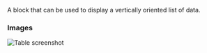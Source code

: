 A block that can be used to display a vertically oriented list of data.

### Images

![Table screenshot](https://gitlab.com/appsemble/appsemble/-/raw/0.15.4/docs/images/list.png)
